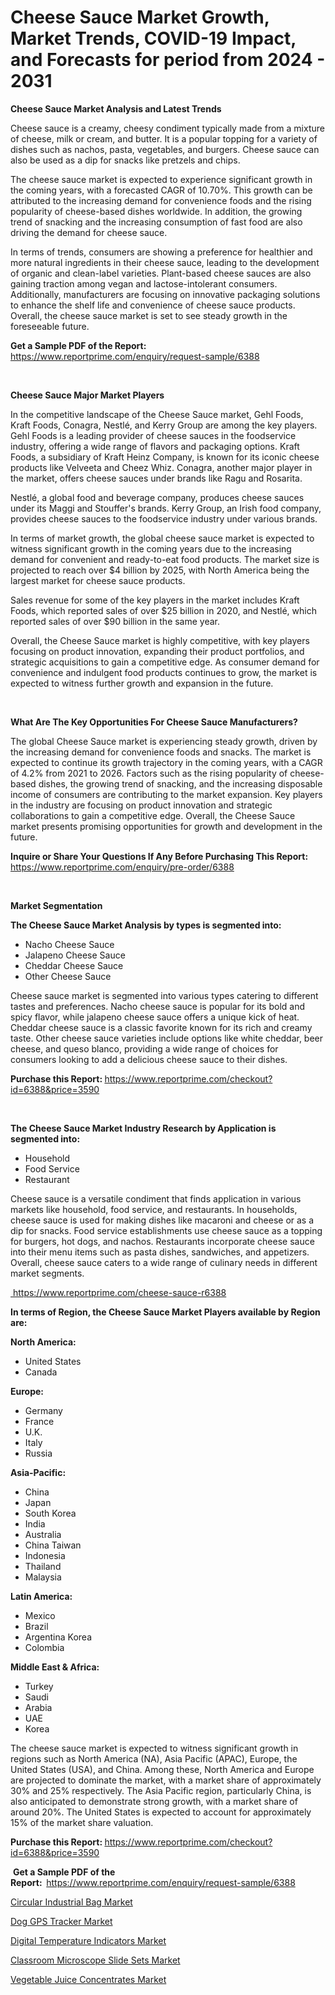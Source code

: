 <p><h1>Cheese Sauce Market Growth, Market Trends, COVID-19 Impact, and Forecasts for period from 2024 - 2031</h1></p><p><strong>Cheese Sauce Market Analysis and Latest Trends</strong></p>
<p><p>Cheese sauce is a creamy, cheesy condiment typically made from a mixture of cheese, milk or cream, and butter. It is a popular topping for a variety of dishes such as nachos, pasta, vegetables, and burgers. Cheese sauce can also be used as a dip for snacks like pretzels and chips.</p><p>The cheese sauce market is expected to experience significant growth in the coming years, with a forecasted CAGR of 10.70%. This growth can be attributed to the increasing demand for convenience foods and the rising popularity of cheese-based dishes worldwide. In addition, the growing trend of snacking and the increasing consumption of fast food are also driving the demand for cheese sauce.</p><p>In terms of trends, consumers are showing a preference for healthier and more natural ingredients in their cheese sauce, leading to the development of organic and clean-label varieties. Plant-based cheese sauces are also gaining traction among vegan and lactose-intolerant consumers. Additionally, manufacturers are focusing on innovative packaging solutions to enhance the shelf life and convenience of cheese sauce products. Overall, the cheese sauce market is set to see steady growth in the foreseeable future.</p></p>
<p><strong>Get a Sample PDF of the Report:&nbsp;</strong> <a href="https://www.reportprime.com/enquiry/request-sample/6388">https://www.reportprime.com/enquiry/request-sample/6388</a></p>
<p>&nbsp;</p>
<p><strong>Cheese Sauce Major Market Players</strong></p>
<p><p>In the competitive landscape of the Cheese Sauce market, Gehl Foods, Kraft Foods, Conagra, Nestlé, and Kerry Group are among the key players. Gehl Foods is a leading provider of cheese sauces in the foodservice industry, offering a wide range of flavors and packaging options. Kraft Foods, a subsidiary of Kraft Heinz Company, is known for its iconic cheese products like Velveeta and Cheez Whiz. Conagra, another major player in the market, offers cheese sauces under brands like Ragu and Rosarita.</p><p>Nestlé, a global food and beverage company, produces cheese sauces under its Maggi and Stouffer's brands. Kerry Group, an Irish food company, provides cheese sauces to the foodservice industry under various brands.</p><p>In terms of market growth, the global cheese sauce market is expected to witness significant growth in the coming years due to the increasing demand for convenient and ready-to-eat food products. The market size is projected to reach over $4 billion by 2025, with North America being the largest market for cheese sauce products.</p><p>Sales revenue for some of the key players in the market includes Kraft Foods, which reported sales of over $25 billion in 2020, and Nestlé, which reported sales of over $90 billion in the same year.</p><p>Overall, the Cheese Sauce market is highly competitive, with key players focusing on product innovation, expanding their product portfolios, and strategic acquisitions to gain a competitive edge. As consumer demand for convenience and indulgent food products continues to grow, the market is expected to witness further growth and expansion in the future.</p></p>
<p>&nbsp;</p>
<p><strong>What Are The Key Opportunities For Cheese Sauce Manufacturers?</strong></p>
<p><p>The global Cheese Sauce market is experiencing steady growth, driven by the increasing demand for convenience foods and snacks. The market is expected to continue its growth trajectory in the coming years, with a CAGR of 4.2% from 2021 to 2026. Factors such as the rising popularity of cheese-based dishes, the growing trend of snacking, and the increasing disposable income of consumers are contributing to the market expansion. Key players in the industry are focusing on product innovation and strategic collaborations to gain a competitive edge. Overall, the Cheese Sauce market presents promising opportunities for growth and development in the future.</p></p>
<p><strong>Inquire or Share Your Questions If Any Before Purchasing This Report:</strong> <a href="https://www.reportprime.com/enquiry/pre-order/6388">https://www.reportprime.com/enquiry/pre-order/6388</a></p>
<p>&nbsp;</p>
<p><strong>Market Segmentation</strong></p>
<p><strong>The Cheese Sauce Market Analysis by types is segmented into:</strong></p>
<p><ul><li>Nacho Cheese Sauce</li><li>Jalapeno Cheese Sauce</li><li>Cheddar Cheese Sauce</li><li>Other Cheese Sauce</li></ul></p>
<p><p>Cheese sauce market is segmented into various types catering to different tastes and preferences. Nacho cheese sauce is popular for its bold and spicy flavor, while jalapeno cheese sauce offers a unique kick of heat. Cheddar cheese sauce is a classic favorite known for its rich and creamy taste. Other cheese sauce varieties include options like white cheddar, beer cheese, and queso blanco, providing a wide range of choices for consumers looking to add a delicious cheese sauce to their dishes.</p></p>
<p><strong>Purchase this Report:&nbsp;</strong><a href="https://www.reportprime.com/checkout?id=6388&price=3590">https://www.reportprime.com/checkout?id=6388&price=3590</a></p>
<p>&nbsp;</p>
<p><strong>The Cheese Sauce Market Industry Research by Application is segmented into:</strong></p>
<p><ul><li>Household</li><li>Food Service</li><li>Restaurant</li></ul></p>
<p><p>Cheese sauce is a versatile condiment that finds application in various markets like household, food service, and restaurants. In households, cheese sauce is used for making dishes like macaroni and cheese or as a dip for snacks. Food service establishments use cheese sauce as a topping for burgers, hot dogs, and nachos. Restaurants incorporate cheese sauce into their menu items such as pasta dishes, sandwiches, and appetizers. Overall, cheese sauce caters to a wide range of culinary needs in different market segments.</p></p>
<p><a href="https://www.reportprime.com/cheese-sauce-r6388">&nbsp;https://www.reportprime.com/cheese-sauce-r6388</a></p>
<p><strong>In terms of Region, the Cheese Sauce Market Players available by Region are:</strong></p>
<p>
    <p> <strong> North America: </strong>
        <ul>
            <li>United States</li>
            <li>Canada</li>
        </ul>
        </p> 
    <p> <strong> Europe: </strong>
        <ul>
            <li>Germany</li>
            <li>France</li>
            <li>U.K.</li>
            <li>Italy</li>
            <li>Russia</li>
        </ul>
        </p> 
    <p> <strong> Asia-Pacific: </strong>
        <ul>
            <li>China</li>
            <li>Japan</li>
            <li>South Korea</li>
            <li>India</li>
            <li>Australia</li>
            <li>China Taiwan</li>
            <li>Indonesia</li>
            <li>Thailand</li>
            <li>Malaysia</li>
        </ul>
        </p> 
    <p> <strong> Latin America: </strong>
        <ul>
            <li>Mexico</li>
            <li>Brazil</li>
            <li>Argentina Korea</li>
            <li>Colombia</li>
        </ul>
        </p> 
    <p> <strong> Middle East & Africa: </strong>
        <ul>
            <li>Turkey</li>
            <li>Saudi</li>
            <li>Arabia</li>
            <li>UAE</li>
            <li>Korea</li>
        </ul>
    </p>
    </p>
<p><p>The cheese sauce market is expected to witness significant growth in regions such as North America (NA), Asia Pacific (APAC), Europe, the United States (USA), and China. Among these, North America and Europe are projected to dominate the market, with a market share of approximately 30% and 25% respectively. The Asia Pacific region, particularly China, is also anticipated to demonstrate strong growth, with a market share of around 20%. The United States is expected to account for approximately 15% of the market share valuation.</p></p>
<p><strong>Purchase this Report: </strong><a href="https://www.reportprime.com/checkout?id=6388&price=3590">https://www.reportprime.com/checkout?id=6388&price=3590</a></p>
<p>&nbsp;<strong>Get a Sample PDF of the Report:&nbsp;&nbsp;</strong><a href="https://www.reportprime.com/enquiry/request-sample/6388">https://www.reportprime.com/enquiry/request-sample/6388</a></p>
<p><strong></strong></p>
<p><p><a href="https://issuu.com/reportprime-2/docs/circular-industrial-bag-market-size_ec4d78914e47fa">Circular Industrial Bag Market</a></p><p><a href="https://www.linkedin.com/pulse/global-dog-gps-tracker-market-status-2024-2031-forecast-region-uhxef?trackingId=TXWt777YT%2Ba6LkDvDtcbAQ%3D%3D">Dog GPS Tracker Market</a></p><p><a href="https://www.linkedin.com/pulse/digital-temperature-indicators-market-emerging-trends-rduze?trackingId=Qzxz3%2BBTSki46zZcqAYeTA%3D%3D">Digital Temperature Indicators Market</a></p><p><a href="https://issuu.com/reportprime-2/docs/classroom-microscope-slide-sets-mar_b70d26ada13c5c">Classroom Microscope Slide Sets Market</a></p><p><a href="https://github.com/RichRobinson5/Market-Research-Report-List-6/blob/main/vegetable-juice-concentrates-market.md">Vegetable Juice Concentrates Market</a></p></p>